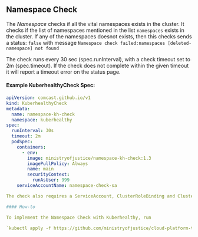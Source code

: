 ## Namespace Check

The *Namespace* checks if all the vital namespaces exists in the cluster. It checks if the list of namespaces mentioned in the list `namespaces` exists in the cluster. If any of the namespaces doesnot exists, then this checks sends a status: `false` with message `Namespace check failed:namespaces [deleted-namespace] not found`

The check runs every 30 sec (spec.runInterval), with a check timeout set to 2m (spec.timeout). If the check
does not complete within the given timeout it will report a timeout error on the status page.


#### Example KuberhealthyCheck Spec:
```yaml
apiVersion: comcast.github.io/v1
kind: KuberhealthyCheck
metadata:
  name: namespace-kh-check
  namespace: kuberhealthy
spec:
  runInterval: 30s 
  timeout: 2m 
  podSpec: 
    containers:
      - env: 
        image: ministryofjustice/namespace-kh-check:1.3
        imagePullPolicy: Always 
        name: main
        securityContext:
          runAsUser: 999
    serviceAccountName: namespace-check-sa

The check also requires a ServiceAccount, ClusterRoleBinding and ClusterRole with permissions to get any namespace from the cluster.

#### How-to

To implement the Namespace Check with Kuberhealthy, run

`kubectl apply -f https://github.com/ministryofjustice/cloud-platform-terraform-kuberhealthy/tree/main/cmd/namespace-check/namespace-check.yaml`